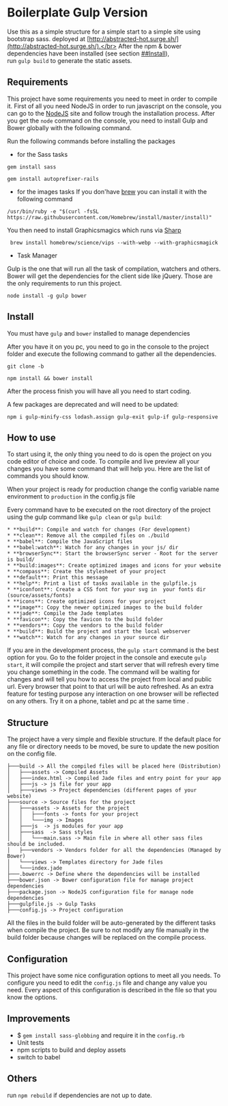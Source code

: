 # Boilerplate Gulp Version

Use this as a simple structure for a simple start to a simple site using bootstrap sass.
deployed at [http://abstracted-hot.surge.sh/](http://abstracted-hot.surge.sh/).</br>
After the npm & bower dependencies have been installed (see section [##Install](##Install)),</br>
run `gulp build` to generate the static assets.



## Requirements
This project have some requirements you need to meet in order to compile it. First of all you need NodeJS in order to run javascript on the console, you can go to the [NodeJS](http://nodejs.rg) site and follow trough the installation process. After you get the `node` command on the console, you need to install Gulp and Bower globally with the following command.

Run the following commands before installing the packages

- for the Sass tasks
```
gem install sass
```

```
gem install autoprefixer-rails
```

- for the images tasks
If you don'have [brew](http://brew.sh/) you can install it with the following command
```
/usr/bin/ruby -e "$(curl -fsSL https://raw.githubusercontent.com/Homebrew/install/master/install)"
```

You then need to install Graphicsmagics which runs via [Sharp](http://sharp.dimens.io/en/stable/install/)
```
 brew install homebrew/science/vips --with-webp --with-graphicsmagick
```

- Task Manager

Gulp is the one that will run all the task of compilation, watchers and others. Bower will get the dependencies for the client side like jQuery. Those are the only requirements to run this project.
```
node install -g gulp bower
```


## Install

You must have `gulp` and `bower` installed to manage dependencies

After you have it on you pc, you need to go in the console to the project folder and execute the following command to gather all the dependencies.
```
git clone -b
```
```
npm install && bower install
```
After the process finish you will have all you need to start coding.

A few packages are deprecated and will need to be updated:
```
npm i gulp-minify-css lodash.assign gulp-exit gulp-if gulp-responsive
```

## How to use
To start using it, the only thing you need to do is open the project on you code editor of choice and code. To compile and live preview all your changes you have some command that will help you. Here are the list of commands you should know.

When your project is ready for production change the config variable name environment to `production` in the config.js file

Every command have to be executed on the root directory of the project using the gulp command like `gulp clean` or `gulp build`:
```
* **build**: Compile and watch for changes (For development)
* **clean**: Remove all the compiled files on ./build
* **babel**: Compile the JavaScript files
* **babel:watch**: Watch for any changes in your js/ dir
* **browserSync**: Start the browserSync server - Root for the server is build/
* **build:images**: Create optimized images and icons for your website
* **compass**: Create the stylesheet of your project
* **default**: Print this message
* **help**: Print a list of tasks available in the gulpfile.js
* **iconfont**: Create a CSS font for your svg in  your fonts dir (source/assets/fonts)
* **icons**: Create optimized icons for your project
* **image**: Copy the newer optimized images to the build folder
* **jade**: Compile the Jade templates
* **favicon**: Copy the favicon to the build folder
* **vendors**: Copy the vendors to the build folder
* **build**: Build the project and start the local webserver
* **watch**: Watch for any changes in your source dir
```

If you are in the development process, the `gulp start` command is the best option for you. Go to the folder project in the console and execute `gulp start`, it will compile the project and start server that will refresh every time you change something in the code. The command will be waiting for changes and will tell you how to access the project from local and public url. Every browser that point to that url will be auto refreshed. As an extra feature for testing purpose any interaction on one browser will be reflected on any others. Try it on a phone, tablet and pc at the same time .


## Structure
The project have a very simple and flexible structure. If the default place for any file or directory needs to be moved, be sure to update the new position on the config file.

```
├───build -> All the compiled files will be placed here (Distribution)
│   ├───assets -> Compiled Assets
│   ├───index.html -> Compiled Jade files and entry point for your app
│   ├───js -> js file for your app
│   ├───views -> Project dependencies (different pages of your website)
├───source -> Source files for the project
│   ├───assets -> Assets for the project
│   │   ├───fonts -> fonts for your project
│   │   └───img -> Images
│   ├───js  -> js modules for your app
│   ├───sass  -> Sass styles
│   │   └───main.sass -> Main file in where all other sass files should be included.
│   ├───vendors -> Vendors folder for all the dependencies (Managed by Bower)
│   └───views -> Templates directory for Jade files
│   └───index.jade
├───.bowerrc -> Define where the dependencies will be installed
├───bower.json -> Bower configuration file for manage project dependencies
├───package.json -> NodeJS configuration file for manage node dependencies
├───gulpfile.js -> Gulp Tasks
├───config.js -> Project configuration
```

All the files in the build folder will be auto-generated by the different tasks when compile the project. Be sure to not modify any file manually in the build folder because changes will be replaced on the compile process.


## Configuration
This project have some nice configuration options to meet all you needs. To configure you need to edit the `config.js` file and change any value you need. Every aspect of this configuration is described in the file so that you know the options.


## Improvements
- $ `gem install sass-globbing` and require it in the `config.rb`
- Unit tests
- npm scripts to build and deploy assets
- switch to babel

## Others
run `npm rebuild` if dependencies are not up to date.
